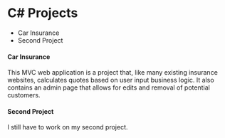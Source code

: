 # C# Projects

<ul>
  <li>Car Insurance</li>
  <li>Second Project</li>
</ul>

<h4>Car Insurance</h4>
This MVC web application is a project that, like many existing insurance websites, calculates quotes based on user input business logic. It also contains an admin page that allows for edits and removal of potential customers. 

<h4>Second Project</h4>
I still have to work on my second project. 

